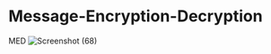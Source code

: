 # Message-Encryption-Decryption

MED 
![Screenshot (68)](https://github.com/adarshchauhan021/Message-Encryption-Decryption/assets/90896097/a0b23099-7081-49a1-bf29-7fde6195b842)

